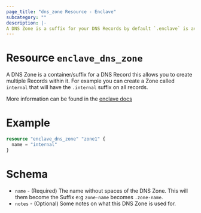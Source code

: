 ```yaml
---
page_title: "dns_zone Resource - Enclave"
subcategory: ""
description: |-
A DNS Zone is a suffix for your DNS Records by default `.enclave` is available for all plans
---
```


# Resource `enclave_dns_zone`
A DNS Zone is a container/suffix for a DNS Record this allows you to create multiple Records within it. For example you can create a Zone called `internal` that will have the `.internal` suffix on all records.

More information can be found in the [enclave docs](https://docs.enclave.io/management/dns/)

# Example
```terraform
resource "enclave_dns_zone" "zone1" {
  name = "internal"
}
```

# Schema
- `name` - (Required) The name without spaces of the DNS Zone. This will them become the Suffix e:g `zone-name` becomes `.zone-name`.
- `notes` - (Optional) Some notes on what this DNS Zone is used for.
